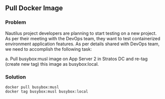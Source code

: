 ## Pull Docker Image

### Problem

Nautilus project developers are planning to start testing on a new project. As per their meeting with the DevOps team,
they want to test containerized environment application features. As per details shared with DevOps team, we need to
accomplish the following task:

a. Pull busybox:musl image on App Server 2 in Stratos DC and re-tag (create new tag) this image as busybox:local.

### Solution

```shell
docker pull busybox:musl
docker tag busybox:musl busybox:local
```